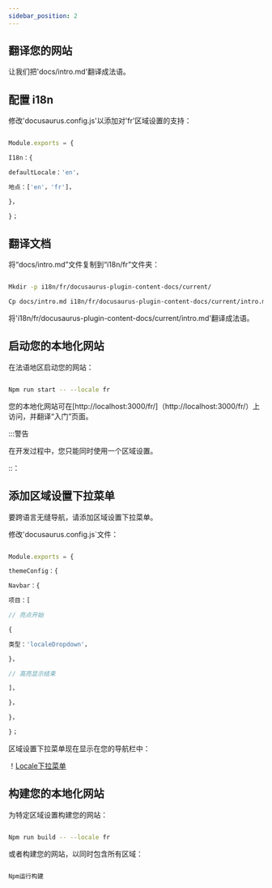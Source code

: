 ```yaml
---
sidebar_position: 2
---
```


## 翻译您的网站

让我们把'docs/intro.md'翻译成法语。

## 配置 i18n

修改'docusaurus.config.js'以添加对'fr'区域设置的支持：

```js title="docusaurus.config.js"

Module.exports = {

I18n：{

defaultLocale：'en'，

地点：['en'，'fr']，

}，

}；

```

## 翻译文档

将“docs/intro.md”文件复制到“i18n/fr”文件夹：

```bash

Mkdir -p i18n/fr/docusaurus-plugin-content-docs/current/

Cp docs/intro.md i18n/fr/docusaurus-plugin-content-docs/current/intro.md

```

将'i18n/fr/docusaurus-plugin-content-docs/current/intro.md'翻译成法语。

## 启动您的本地化网站

在法语地区启动您的网站：

```bash

Npm run start -- --locale fr

```

您的本地化网站可在[http://localhost:3000/fr/]（http://localhost:3000/fr/）上访问，并翻译“入门”页面。

:::警告

在开发过程中，您只能同时使用一个区域设置。

::：

## 添加区域设置下拉菜单

要跨语言无缝导航，请添加区域设置下拉菜单。

修改'docusaurus.config.js`文件：

```js title="docusaurus.config.js"

Module.exports = {

themeConfig：{

Navbar：{

项目：[

// 亮点开始

{

类型：'localeDropdown'，

}，

// 高亮显示结束

]，

}，

}，

}；

```

区域设置下拉菜单现在显示在您的导航栏中：

！[Locale下拉菜单](./img/localeDropdown.png)

## 构建您的本地化网站

为特定区域设置构建您的网站：

```bash

Npm run build -- --locale fr

```

或者构建您的网站，以同时包含所有区域：

```bash

Npm运行构建

```